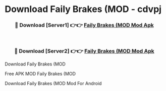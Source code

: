 # Download Faily Brakes (MOD - cdvpj



<div align="center">
<h3>🔴 Download [Server1] 👉👉 <a href="https://momento.my/?title=Faily_Brakes_(MOD">Faily Brakes (MOD Mod Apk</a></h3><br>

<h3>🔴 Download [Server2] 👉👉 <a href="https://momento.my/?title=Faily_Brakes_(MOD">Faily Brakes (MOD Mod Apk</a></h3>
</div>



Download Faily Brakes (MOD 

Free APK MOD Faily Brakes (MOD 

Download Faily Brakes (MOD Mod For Android
